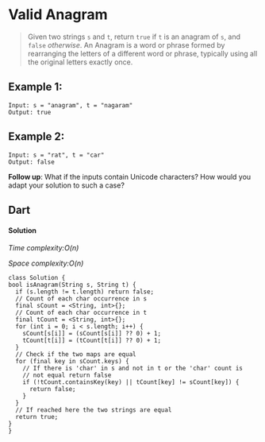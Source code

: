 # Valid Anagram
>Given two strings `s` and `t`, return `true` if `t` is an anagram of `s`, and `false` *otherwise*. An Anagram is a word or phrase formed by rearranging the letters of a different word or phrase, typically using all the original letters exactly once.
## Example 1:
```
Input: s = "anagram", t = "nagaram"
Output: true
```
## Example 2:
```
Input: s = "rat", t = "car"
Output: false
```
**Follow up**: What if the inputs contain Unicode characters? How would you adapt your solution to such a case?

## Dart
#### Solution
*Time complexity:O(n)*

*Space complexity:O(n)*
```
class Solution {
bool isAnagram(String s, String t) {
  if (s.length != t.length) return false;
  // Count of each char occurrence in s
  final sCount = <String, int>{};
  // Count of each char occurrence in t
  final tCount = <String, int>{};
  for (int i = 0; i < s.length; i++) {
    sCount[s[i]] = (sCount[s[i]] ?? 0) + 1;
    tCount[t[i]] = (tCount[t[i]] ?? 0) + 1;
  }
  // Check if the two maps are equal
  for (final key in sCount.keys) {
    // If there is 'char' in s and not in t or the 'char' count is
    // not equal return false
    if (!tCount.containsKey(key) || tCount[key] != sCount[key]) {
      return false;
    }
  }
  // If reached here the two strings are equal
  return true;
}
}
```
